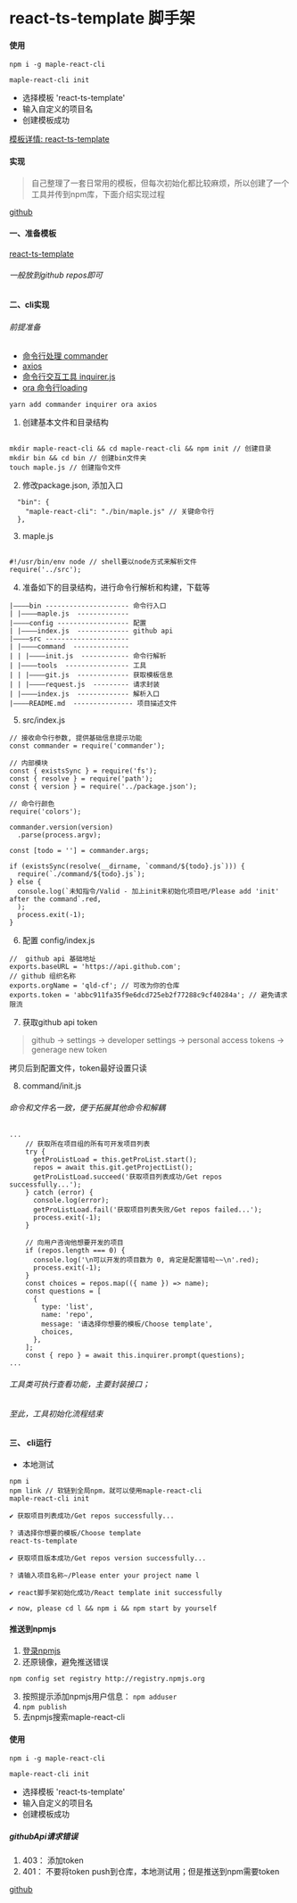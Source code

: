 # react-ts-template 脚手架

#### 使用
`npm i -g maple-react-cli`

`maple-react-cli init`

- 选择模板 'react-ts-template'
- 输入自定义的项目名
- 创建模板成功

[模板详情: react-ts-template](https://github.com/qld-cf/react-ts-template)


#### 实现


> 自己整理了一套日常用的模板，但每次初始化都比较麻烦，所以创建了一个工具并传到npm库，下面介绍实现过程


[github](https://github.com/qld-cf/maple-react-cli)

#### 一、准备模板

[react-ts-template](https://github.com/qld-cf/react-ts-template)

###### 一般放到github repos即可



#### 二、cli实现

###### 前提准备
- [命令行处理 commander](https://www.npmjs.com/package/commander)
- [axios](https://www.npmjs.com/package/axios)
-  [命令行交互工具 inquirer.js](https://github.com/SBoudrias/Inquirer.js#documentation)
-  [ora 命令行loading](https://www.npmjs.com/package/ora)

```
yarn add commander inquirer ora axios
```


1. 创建基本文件和目录结构
```

mkdir maple-react-cli && cd maple-react-cli && npm init // 创建目录
mkdir bin && cd bin // 创建bin文件夹
touch maple.js // 创建指令文件
```

2. 修改package.json, 添加入口
```
  "bin": {
    "maple-react-cli": "./bin/maple.js" // 关键命令行
  },
```

3. maple.js
```

#!/usr/bin/env node // shell要以node方式来解析文件
require('../src');

```

4. 准备如下的目录结构，进行命令行解析和构建，下载等

```
|————bin --------------------- 命令行入口
| |————maple.js  -------------
|————config ------------------ 配置
| |————index.js  ------------- github api
|————src ---------------------
| |————command  --------------
| | |————init.js  ------------ 命令行解析
| |————tools  ---------------- 工具
| | |————git.js  ------------- 获取模板信息
| | |————request.js  --------- 请求封装
| |————index.js  ------------- 解析入口
|————README.md  --------------- 项目描述文件
```

5. src/index.js

```
// 接收命令行参数, 提供基础信息提示功能
const commander = require('commander');

// 内部模块
const { existsSync } = require('fs');
const { resolve } = require('path');
const { version } = require('../package.json');

// 命令行颜色
require('colors');

commander.version(version)
  .parse(process.argv);

const [todo = ''] = commander.args;

if (existsSync(resolve(__dirname, `command/${todo}.js`))) {
  require(`./command/${todo}.js`);
} else {
  console.log(`未知指令/Valid - 加上init来初始化项目吧/Please add 'init' after the command`.red,
  );
  process.exit(-1);
}

```

6. 配置 config/index.js

```
//  github api 基础地址
exports.baseURL = 'https://api.github.com';
// github 组织名称
exports.orgName = 'qld-cf'; // 可改为你的仓库
exports.token = 'abbc911fa35f9e6dcd725eb2f77288c9cf40284a'; // 避免请求限流

```

7. 获取github api token

> github -> settings -> developer settings -> personal access tokens -> generage new token

拷贝后到配置文件，token最好设置只读

8. command/init.js
###### 命令和文件名一致，便于拓展其他命令和解耦

```
...
    // 获取所在项目组的所有可开发项目列表
    try {
      getProListLoad = this.getProList.start();
      repos = await this.git.getProjectList();
      getProListLoad.succeed('获取项目列表成功/Get repos successfully...');
    } catch (error) {
      console.log(error);
      getProListLoad.fail('获取项目列表失败/Get repos failed...');
      process.exit(-1);
    }

    // 向用户咨询他想要开发的项目
    if (repos.length === 0) {
      console.log('\n可以开发的项目数为 0, 肯定是配置错啦~~\n'.red);
      process.exit(-1);
    }
    const choices = repos.map(({ name }) => name);
    const questions = [
      {
        type: 'list',
        name: 'repo',
        message: '请选择你想要的模板/Choose template',
        choices,
      },
    ];
    const { repo } = await this.inquirer.prompt(questions);
...
```

###### 工具类可执行查看功能，主要封装接口；
###### 至此，工具初始化流程结束

#### 三、 cli运行

- 本地测试
```
npm i
npm link // 软链到全局npm，就可以使用maple-react-cli
maple-react-cli init
```

```
✔ 获取项目列表成功/Get repos successfully...

? 请选择你想要的模板/Choose template
react-ts-template

✔ 获取项目版本成功/Get repos version successfully...

? 请输入项目名称~/Please enter your project name l

✔ react脚手架初始化成功/React template init successfully

✔ now, please cd l && npm i && npm start by yourself
```

#### 推送到npmjs

1. [登录npmjs](https://www.npmjs.com/)
2. 还原镜像，避免推送错误
```
npm config set registry http://registry.npmjs.org
```
3. 按照提示添加npmjs用户信息： `npm adduser`
4. `npm publish`
5. 去npmjs搜索maple-react-cli




#### 使用
`npm i -g maple-react-cli`

`maple-react-cli init`

- 选择模板 'react-ts-template'
- 输入自定义的项目名
- 创建模板成功

##### githubApi请求错误
1. 403： 添加token
2. 401： 不要将token push到仓库，本地测试用；但是推送到npm需要token


[github](https://github.com/qld-cf/maple-react-cli)
